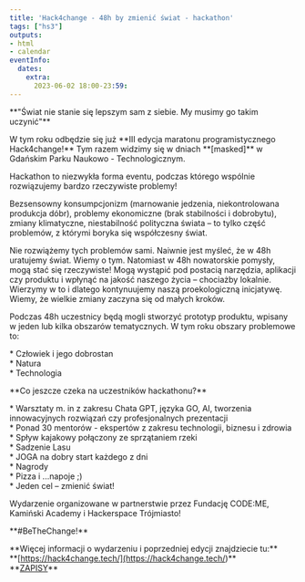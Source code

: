 ```yaml
---
title: 'Hack4change - 48h by zmienić świat - hackathon'
tags: ["hs3"]
outputs:
- html
- calendar
eventInfo:
  dates:
    extra:
      2023-06-02 18:00-23:59:
---
```

\*\*"Świat nie stanie się lepszym sam z siebie. My musimy go takim uczynić"\*\*

 W tym roku odbędzie się już \*\*III edycja maratonu programistycznego Hack4change!\*\* Tym razem widzimy się w dniach \*\*[masked]\*\* w Gdańskim Parku Naukowo - Technologicznym.

 Hackathon to niezwykła forma eventu, podczas którego wspólnie rozwiązujemy bardzo rzeczywiste problemy!

 Bezsensowny konsumpcjonizm (marnowanie jedzenia, niekontrolowana produkcja dóbr), problemy ekonomiczne (brak stabilności i dobrobytu), zmiany klimatyczne, niestabilność polityczna świata – to tylko część problemów, z którymi boryka się współczesny świat.

 Nie rozwiążemy tych problemów sami. Naiwnie jest myśleć, że w 48h uratujemy świat. Wiemy o tym. Natomiast w 48h nowatorskie pomysły, mogą stać się rzeczywiste! Mogą wystąpić pod postacią narzędzia, aplikacji czy produktu i wpłynąć na jakość naszego życia – chociażby lokalnie. Wierzymy w to i dlatego kontynuujemy naszą proekologiczną inicjatywę. Wiemy, że wielkie zmiany zaczyna się od małych kroków.

 Podczas 48h uczestnicy będą mogli stworzyć prototyp produktu, wpisany w jeden lub kilka obszarów tematycznych. W tym roku obszary problemowe to:

 \* Człowiek i jego dobrostan  
\* Natura  
\* Technologia

 \*\*Co jeszcze czeka na uczestników hackathonu?\*\*

 \* Warsztaty m. in z zakresu Chata GPT, języka GO, AI, tworzenia innowacyjnych rozwiązań czy profesjonalnych prezentacji  
\* Ponad 30 mentorów - ekspertów z zakresu technologii, biznesu i zdrowia  
\* Spływ kajakowy połączony ze sprzątaniem rzeki  
\* Sadzenie Lasu  
\* JOGA na dobry start każdego z dni  
\* Nagrody  
\* Pizza i ...napoje ;)  
\* Jeden cel – zmienić świat!

 Wydarzenie organizowane w partnerstwie przez Fundację CODE:ME, Kamiński Academy i Hackerspace Trójmiasto!

 \*\*#BeTheChange!\*\*

 \*\*Więcej informacji o wydarzeniu i poprzedniej edycji znajdziecie tu:\*\*  
\*\*[<https://hack4change.tech/](https://hack4change.tech/>)\*\*  
\*\*[ZAPISY](<https://app.evenea.pl/event/hack4change2023/>)\*\*

 
    
